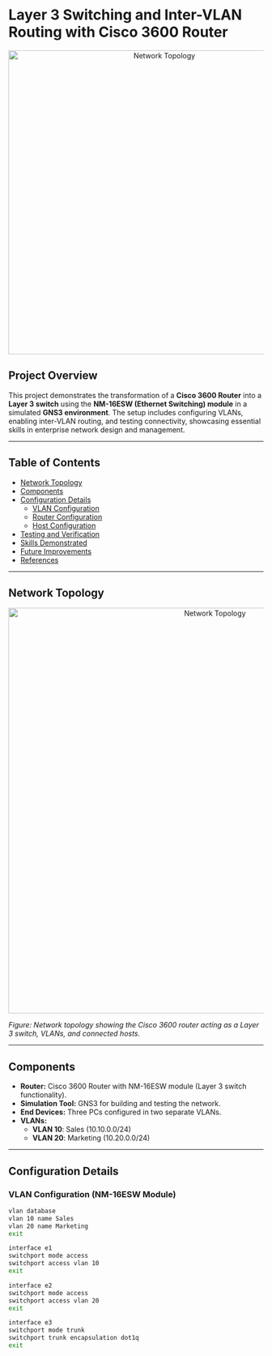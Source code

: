 # Layer 3 Switching and Inter-VLAN Routing with Cisco 3600 Router

<div align="center">
  <img src="topology/network_topology.png" alt="Network Topology" width="600">
</div>

## Project Overview

This project demonstrates the transformation of a **Cisco 3600 Router** into a **Layer 3 switch** using the **NM-16ESW (Ethernet Switching) module** in a simulated **GNS3 environment**. The setup includes configuring VLANs, enabling inter-VLAN routing, and testing connectivity, showcasing essential skills in enterprise network design and management.

---

## Table of Contents

- [Network Topology](#network-topology)
- [Components](#components)
- [Configuration Details](#configuration-details)
  - [VLAN Configuration](#vlan-configuration)
  - [Router Configuration](#router-configuration)
  - [Host Configuration](#host-configuration)
- [Testing and Verification](#testing-and-verification)
- [Skills Demonstrated](#skills-demonstrated)
- [Future Improvements](#future-improvements)
- [References](#references)

---

## Network Topology

<div align="center">
  <img src="topology/network_topology.png" alt="Network Topology" width="800">
</div>

*Figure: Network topology showing the Cisco 3600 router acting as a Layer 3 switch, VLANs, and connected hosts.*

---

## Components

- **Router:** Cisco 3600 Router with NM-16ESW module (Layer 3 switch functionality).
- **Simulation Tool:** GNS3 for building and testing the network.
- **End Devices:** Three PCs configured in two separate VLANs.
- **VLANs:**
  - **VLAN 10**: Sales (10.10.0.0/24)
  - **VLAN 20**: Marketing (10.20.0.0/24)

---

## Configuration Details

### VLAN Configuration (NM-16ESW Module)

```bash
vlan database
vlan 10 name Sales
vlan 20 name Marketing
exit

interface e1
switchport mode access
switchport access vlan 10
exit

interface e2
switchport mode access
switchport access vlan 20
exit

interface e3
switchport mode trunk
switchport trunk encapsulation dot1q
exit
